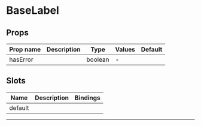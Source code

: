 # BaseLabel

## Props

| Prop name | Description | Type    | Values | Default |
| --------- | ----------- | ------- | ------ | ------- |
| hasError  |             | boolean | -      |         |

## Slots

| Name    | Description | Bindings |
| ------- | ----------- | -------- |
| default |             |          |

---
